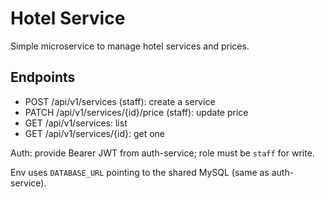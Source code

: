 # Hotel Service

Simple microservice to manage hotel services and prices.

## Endpoints
- POST /api/v1/services (staff): create a service
- PATCH /api/v1/services/{id}/price (staff): update price
- GET /api/v1/services: list
- GET /api/v1/services/{id}: get one

Auth: provide Bearer JWT from auth-service; role must be `staff` for write.

Env uses `DATABASE_URL` pointing to the shared MySQL (same as auth-service).
